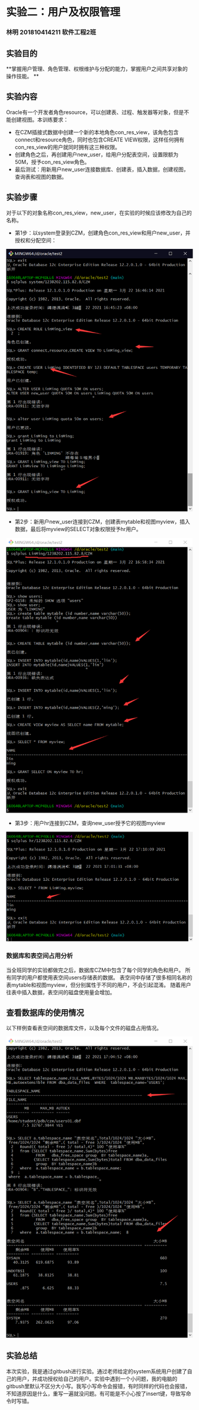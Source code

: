 # 实验二：用户及权限管理

### 林明  201810414211  软件工程2班

## 实验目的

**掌握用户管理、角色管理、权根维护与分配的能力，掌握用户之间共享对象的操作技能。 **

## 实验内容

Oracle有一个开发者角色resource，可以创建表、过程、触发器等对象，但是不能创建视图。本训练要求：

- 在CZM插接式数据中创建一个新的本地角色con_res_view，该角色包含connect和resource角色，同时也包含CREATE VIEW权限，这样任何拥有con_res_view的用户就同时拥有这三种权限。
- 创建角色之后，再创建用户new_user，给用户分配表空间，设置限额为50M，授予con_res_view角色。
- 最后测试：用新用户new_user连接数据库、创建表，插入数据，创建视图，查询表和视图的数据。

## 实验步骤

对于以下的对象名称con_res_view，new_user，在实验的时候应该修改为自己的名称。

- 第1步：以system登录到CZM，创建角色con_res_view和用户new_user，并授权和分配空间：

![avatar](step1.png)

<!--语句“ALTER USER new_user QUOTA 50M ON users;”是指授权new_user用户访问users表空间，空间限额是50M。-->

- 第2步：新用户new_user连接到CZM，创建表mytable和视图myview，插入数据，最后将myview的SELECT对象权限授予hr用户。

![avatar](step2.png)

- 第3步：用户hr连接到CZM，查询new_user授予它的视图myview

![avatar](step3.png)

### 数据库和表空间占用分析

当全班同学的实验都做完之后，数据库CZM中包含了每个同学的角色和用户。 所有同学的用户都使用表空间users存储表的数据。 表空间中存储了很多相同名称的表mytable和视图myview，但分别属性于不同的用户，不会引起混淆。 随着用户往表中插入数据，表空间的磁盘使用量会增加。

## 查看数据库的使用情况

以下样例查看表空间的数据库文件，以及每个文件的磁盘占用情况。

![avatar](step4.png)

<!--autoextensible是显示表空间中的数据文件是否自动增加。-->

<!--MAX_MB是指数据文件的最大容量。-->

## 实验总结

本次实验，我是通过gitbush进行实验。通过老师给定的system系统用户创建了自己的用户，并成功授权给自己的用户。实验中遇到一个小问题，我的电脑的gitbush里默认不区分大小写。我写小写命令会报错，有时同样的代码也会报错，不知道原因是什么，重写一遍就没问题。有可能是不小心按了insert键，导致写命令时写错。